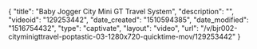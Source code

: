 {
    "title": "Baby Jogger City Mini GT Travel System",
    "description": "",
    "videoid": "129253442",
    "date_created": "1510594385",
    "date_modified": "1516754432",
    "type": "captivate",
    "layout": "video",
    "url": "\/v\/bjr002-cityminigttravel-poptastic-03-1280x720-quicktime-mov\/129253442"
}